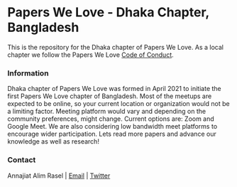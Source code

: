 # Papers We Love - Dhaka Chapter, Bangladesh

This is the repository for the Dhaka chapter of Papers We Love. As a local chapter we follow the Papers We Love [Code of Conduct](https://github.com/papers-we-love/dhaka/blob/main/code-of-conduct.md).

### Information

Dhaka chapter of Papers We Love was formed in April 2021 to initiate the first Papers We Love chapter of Bangladesh.
Most of the meetups are expected to be online, so your current location or organization would not be a limiting factor.
Meeting platform would vary and depending on the community preferences, might change.
Current options are: Zoom and Google Meet.
We are also considering low bandwidth meet platforms to encourage wider participation.
Lets read more papers and advance our knowledge as well as research!

### Contact

Annajiat Alim Rasel | [Email](annajiat@gmail.com) | [Twitter](https://twitter.com/annajiat/)
